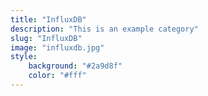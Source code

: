 ```yaml
---
title: "InfluxDB"
description: "This is an example category"
slug: "InfluxDB"
image: "influxdb.jpg"
style:
    background: "#2a9d8f"
    color: "#fff"
---
```

